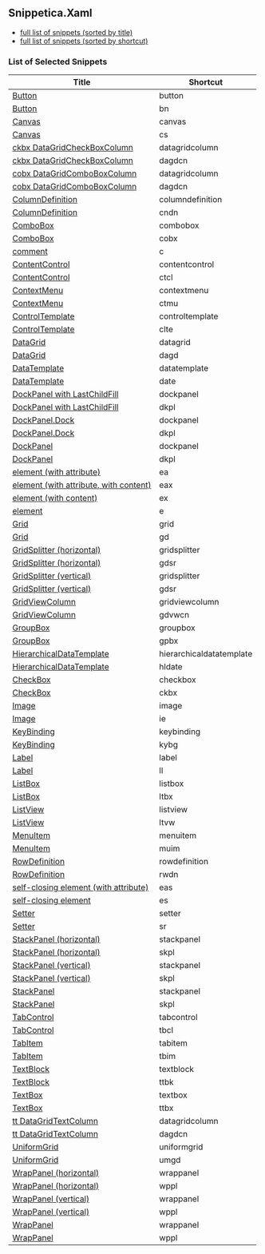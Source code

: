 ﻿## Snippetica.Xaml

* [full list of snippets (sorted by title)](SnippetsByTitle.md)
* [full list of snippets (sorted by shortcut)](SnippetsByShortcut.md)

### List of Selected Snippets

Title | Shortcut
----- | --------
[Button](Button.snippet)|button
[Button](Button_.snippet)|bn
[Canvas](Canvas.snippet)|canvas
[Canvas](Canvas_.snippet)|cs
[ckbx DataGridCheckBoxColumn](DataGridCheckBoxColumn.snippet)|datagridcolumn
[ckbx DataGridCheckBoxColumn](DataGridCheckBoxColumn_.snippet)|dagdcn
[cobx DataGridComboBoxColumn](DataGridComboBoxColumn.snippet)|datagridcolumn
[cobx DataGridComboBoxColumn](DataGridComboBoxColumn_.snippet)|dagdcn
[ColumnDefinition](ColumnDefinition.snippet)|columndefinition
[ColumnDefinition](ColumnDefinition_.snippet)|cndn
[ComboBox](ComboBox.snippet)|combobox
[ComboBox](ComboBox_.snippet)|cobx
[comment](Comment.snippet)|c
[ContentControl](ContentControl.snippet)|contentcontrol
[ContentControl](ContentControl_.snippet)|ctcl
[ContextMenu](ContextMenu.snippet)|contextmenu
[ContextMenu](ContextMenu_.snippet)|ctmu
[ControlTemplate](ControlTemplate.snippet)|controltemplate
[ControlTemplate](ControlTemplate_.snippet)|clte
[DataGrid](DataGrid.snippet)|datagrid
[DataGrid](DataGrid_.snippet)|dagd
[DataTemplate](DataTemplate.snippet)|datatemplate
[DataTemplate](DataTemplate_.snippet)|date
[DockPanel with LastChildFill](DockPanelLastChildFill.snippet)|dockpanel
[DockPanel with LastChildFill](DockPanelLastChildFill_.snippet)|dkpl
[DockPanel.Dock](DockPanelDock.snippet)|dockpanel
[DockPanel.Dock](DockPanelDock_.snippet)|dkpl
[DockPanel](DockPanel.snippet)|dockpanel
[DockPanel](DockPanel_.snippet)|dkpl
[element (with attribute)](ElementWithAttribute.snippet)|ea
[element (with attribute, with content)](ElementWithAttributeWithContent.snippet)|eax
[element (with content)](ElementWithContent.snippet)|ex
[element](Element.snippet)|e
[Grid](Grid.snippet)|grid
[Grid](Grid_.snippet)|gd
[GridSplitter (horizontal)](GridSplitterHorizontal.snippet)|gridsplitter
[GridSplitter (horizontal)](GridSplitterHorizontal_.snippet)|gdsr
[GridSplitter (vertical)](GridSplitterVertical.snippet)|gridsplitter
[GridSplitter (vertical)](GridSplitterVertical_.snippet)|gdsr
[GridViewColumn](GridViewColumn.snippet)|gridviewcolumn
[GridViewColumn](GridViewColumn_.snippet)|gdvwcn
[GroupBox](GroupBox.snippet)|groupbox
[GroupBox](GroupBox_.snippet)|gpbx
[HierarchicalDataTemplate](HierarchicalDataTemplate.snippet)|hierarchicaldatatemplate
[HierarchicalDataTemplate](HierarchicalDataTemplate_.snippet)|hldate
[CheckBox](CheckBox.snippet)|checkbox
[CheckBox](CheckBox_.snippet)|ckbx
[Image](Image.snippet)|image
[Image](Image_.snippet)|ie
[KeyBinding](KeyBinding.snippet)|keybinding
[KeyBinding](KeyBinding_.snippet)|kybg
[Label](Label.snippet)|label
[Label](Label_.snippet)|ll
[ListBox](ListBox.snippet)|listbox
[ListBox](ListBox_.snippet)|ltbx
[ListView](ListView.snippet)|listview
[ListView](ListView_.snippet)|ltvw
[MenuItem](MenuItem.snippet)|menuitem
[MenuItem](MenuItem_.snippet)|muim
[RowDefinition](RowDefinition.snippet)|rowdefinition
[RowDefinition](RowDefinition_.snippet)|rwdn
[self-closing element (with attribute)](SelfClosingElementWithAttribute.snippet)|eas
[self-closing element](SelfClosingElement.snippet)|es
[Setter](Setter.snippet)|setter
[Setter](Setter_.snippet)|sr
[StackPanel (horizontal)](StackPanelHorizontal.snippet)|stackpanel
[StackPanel (horizontal)](StackPanelHorizontal_.snippet)|skpl
[StackPanel (vertical)](StackPanelVertical.snippet)|stackpanel
[StackPanel (vertical)](StackPanelVertical_.snippet)|skpl
[StackPanel](StackPanel.snippet)|stackpanel
[StackPanel](StackPanel_.snippet)|skpl
[TabControl](TabControl.snippet)|tabcontrol
[TabControl](TabControl_.snippet)|tbcl
[TabItem](TabItem.snippet)|tabitem
[TabItem](TabItem_.snippet)|tbim
[TextBlock](TextBlock.snippet)|textblock
[TextBlock](TextBlock_.snippet)|ttbk
[TextBox](TextBox.snippet)|textbox
[TextBox](TextBox_.snippet)|ttbx
[tt DataGridTextColumn](DataGridTextColumn.snippet)|datagridcolumn
[tt DataGridTextColumn](DataGridTextColumn_.snippet)|dagdcn
[UniformGrid](UniformGrid.snippet)|uniformgrid
[UniformGrid](UniformGrid_.snippet)|umgd
[WrapPanel (horizontal)](WrapPanelHorizontal.snippet)|wrappanel
[WrapPanel (horizontal)](WrapPanelHorizontal_.snippet)|wppl
[WrapPanel (vertical)](WrapPanelVertical.snippet)|wrappanel
[WrapPanel (vertical)](WrapPanelVertical_.snippet)|wppl
[WrapPanel](WrapPanel.snippet)|wrappanel
[WrapPanel](WrapPanel_.snippet)|wppl
